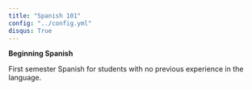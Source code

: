 ```yaml
---
title: "Spanish 101"
config: "../config.yml"
disqus: True
---
```




__Beginning Spanish__  

First semester Spanish for students with no previous experience in the language.



